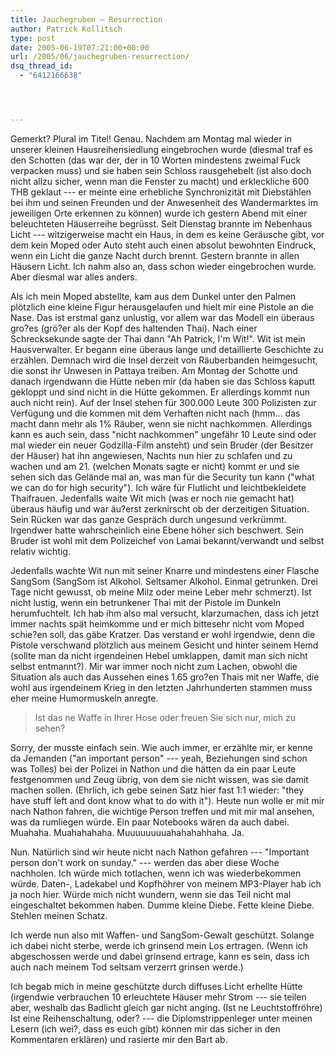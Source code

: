```yaml
---
title: Jauchegruben – Resurrection
author: Patrick Kollitsch
type: post
date: 2005-06-19T07:21:00+00:00
url: /2005/06/jauchegruben-resurrection/
dsq_thread_id:
  - "6412166638"




---
```

Gemerkt? Plural im Titel! Genau.</span> Nachdem am Montag mal wieder in unserer kleinen Hausreihensiedlung eingebrochen wurde (diesmal traf es den Schotten (das war der, der in 10 Worten mindestens zweimal Fuck verpacken muss) und sie haben sein Schloss rausgehebelt (ist also doch nicht allzu sicher, wenn man die Fenster zu macht) und erkleckliche 600 THB geklaut --- er meinte eine erhebliche Synchronizität mit Diebstählen bei ihm und seinen Freunden und der Anwesenheit des Wandermarktes im jeweiligen Orte erkennen zu können) wurde ich gestern Abend mit einer beleuchteten Häuserreihe begrüsst. Seit Dienstag brannte im Nebenhaus Licht --- witzigerweise macht ein Haus, in dem es keine Geräusche gibt, vor dem kein Moped oder Auto steht auch einen absolut bewohnten Eindruck, wenn ein Licht die ganze Nacht durch brennt. Gestern brannte in allen Häusern Licht. Ich nahm also an, dass schon wieder eingebrochen wurde. Aber diesmal war alles anders.

Als ich mein Moped abstellte, kam aus dem Dunkel unter den Palmen plötzlich eine kleine Figur herausgelaufen und hielt mir eine Pistole an die Nase. Das ist erstmal ganz unlustig, vor allem war das Modell ein überaus gro?es (grö?er als der Kopf des haltenden Thai). Nach einer Schrecksekunde sagte der Thai dann "Ah Patrick, I'm Wit!". Wit ist mein Hausverwalter. Er begann eine überaus lange und detaillierte Geschichte zu erzählen. Demnach wird die Insel derzeit von Räuberbanden heimgesucht, die sonst ihr Unwesen in Pattaya treiben. Am Montag der Schotte und danach irgendwann die Hütte neben mir (da haben sie das Schloss kaputt gekloppt und sind nicht in die Hütte gekommen. Er allerdings kommt nun auch nicht rein). Auf der Insel stehen für 300.000 Leute 300 Polizisten zur Verfügung und die kommen mit dem Verhaften nicht nach (hmm... das macht dann mehr als 1% Räuber, wenn sie nicht nachkommen. Allerdings kann es auch sein, dass "nicht nachkommen" ungefähr 10 Leute sind oder mal wieder ein neuer Godzilla-Film ansteht) und sein Bruder (der Besitzer der Häuser) hat ihn angewiesen, Nachts nun hier zu schlafen und zu wachen und am 21. (welchen Monats sagte er nicht) kommt er und sie sehen sich das Gelände mal an, was man für die Security tun kann ("what we can do for high security"). Ich wäre für Flutlicht und leichtbekleidete Thaifrauen. Jedenfalls waite Wit mich (was er noch nie gemacht hat) überaus häufig und war äu?erst zerknirscht ob der derzeitigen Situation. Sein Rücken war das ganze Gespräch durch ungesund verkrümmt. Irgendwer hatte wahrscheinlich eine Ebene höher sich beschwert. Sein Bruder ist wohl mit dem Polizeichef von Lamai bekannt/verwandt und selbst relativ wichtig. 

Jedenfalls wachte Wit nun mit seiner Knarre und mindestens einer Flasche SangSom (SangSom ist Alkohol. Seltsamer Alkohol. Einmal getrunken. Drei Tage nicht gewusst, ob meine Milz oder meine Leber mehr schmerzt). Ist nicht lustig, wenn ein betrunkener Thai mit der Pistole im Dunkeln herumfuchtelt. Ich hab ihm also mal versucht, klarzumachen, dass ich jetzt immer nachts spät heimkomme und er mich bittesehr nicht vom Moped schie?en soll, das gäbe Kratzer. Das verstand er wohl irgendwie, denn die Pistole verschwand plötzlich aus meinem Gesicht und hinter seinem Hemd (sollte man da nicht irgendeinen Hebel umklappen, damit man sich nicht selbst entmannt?). Mir war immer noch nicht zum Lachen, obwohl die Situation als auch das Aussehen eines 1.65 gro?en Thais mit ner Waffe, die wohl aus irgendeinem Krieg in den letzten Jahrhunderten stammen muss eher meine Humormuskeln anregte.

> Ist das ne Waffe in Ihrer Hose oder freuen Sie sich nur, mich zu sehen? 

Sorry, der musste einfach sein. Wie auch immer, er erzählte mir, er kenne da Jemanden ("an important person" --- yeah, Beziehungen sind schon was Tolles) bei der Polizei in Nathon und die hätten da ein paar Leute festgenommen und Zeug übrig, von dem sie nicht wissen, was sie damit machen sollen. (Ehrlich, ich gebe seinen Satz hier fast 1:1 wieder: "they have stuff left and dont know what to do with it"). Heute nun wolle er mit mir nach Nathon fahren, die wichtige Person treffen und mit mir mal ansehen, was da rumliegen würde. Ein paar Notebooks wären da auch dabei. Muahaha. Muahahahaha. Muuuuuuuuahahahahhaha. Ja.

Nun. Natürlich sind wir heute nicht nach Nathon gefahren --- "Important person don't work on sunday." --- werden das aber diese Woche nachholen. Ich würde mich totlachen, wenn ich was wiederbekommen würde. Daten-, Ladekabel und Kopfhöhrer von meinem MP3-Player hab ich ja noch hier. Würde mich nicht wundern, wenn sie das Teil nicht mal eingeschaltet bekommen haben. Dumme kleine Diebe. Fette kleine Diebe. Stehlen meinen Schatz. 

Ich werde nun also mit Waffen- und SangSom-Gewalt geschützt. Solange ich dabei nicht sterbe, werde ich grinsend mein Los ertragen. (Wenn ich abgeschossen werde und dabei grinsend ertrage, kann es sein, dass ich auch nach meinem Tod seltsam verzerrt grinsen werde.)

Ich begab mich in meine geschützte durch diffuses Licht erhellte Hütte (irgendwie verbrauchen 10 erleuchtete Häuser mehr Strom --- sie teilen aber, weshalb das Badlicht gleich gar nicht anging. (Ist ne Leuchtstoffröhre) Ist eine Reihenschaltung, oder? --- die Diplomstrippenleger unter meinen Lesern (ich wei?, dass es euch gibt) können mir das sicher in den Kommentaren erklären) und rasierte mir den Bart ab.
